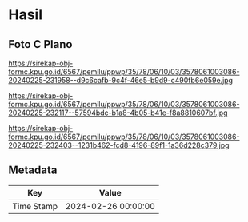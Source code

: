 # Hasil

## Foto C Plano

https://sirekap-obj-formc.kpu.go.id/6567/pemilu/ppwp/35/78/06/10/03/3578061003086-20240225-231958--d9c6cafb-9c4f-46e5-b9d9-c490fb6e059e.jpg

https://sirekap-obj-formc.kpu.go.id/6567/pemilu/ppwp/35/78/06/10/03/3578061003086-20240225-232117--57594bdc-b1a8-4b05-b41e-f8a8810607bf.jpg

https://sirekap-obj-formc.kpu.go.id/6567/pemilu/ppwp/35/78/06/10/03/3578061003086-20240225-232403--1231b462-fcd8-4196-89f1-1a36d228c379.jpg


## Metadata

| Key        | Value               |
| ---------- | ------------------- |
| Time Stamp | 2024-02-26 00:00:00 |



